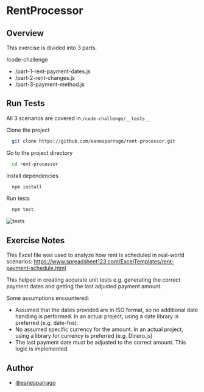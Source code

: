 # RentProcessor

## Overview

This exercise is divided into 3 parts.

/code-challenge
- /part-1-rent-payment-dates.js
- /part-2-rent-changes.js
- /part-3-payment-method.js

## Run Tests

All 3 scenarios are covered in `/code-challenge/__tests__`

Clone the project

```bash
  git clone https://github.com/eanesparrago/rent-processor.git
```

Go to the project directory

```bash
  cd rent-processor
```

Install dependencies

```bash
  npm install
```

Run tests

```bash
  npm test
```

![tests](https://github.com/user-attachments/assets/9b022125-230c-44fe-befd-59cbbf173995)

## Exercise Notes

This Excel file was used to analyze how rent is scheduled in real-world scenarios: https://www.spreadsheet123.com/ExcelTemplates/rent-payment-schedule.html

This helped in creating accurate unit tests e.g. generating the correct payment dates and getting the last adjusted payment amount.

Some assumptions encountered:

- Assumed that the dates provided are in ISO format, so no additional date handling is performed. In an actual project, using a date library is preferred (e.g. date-fns).
- No assumed specific currency for the amount. In an actual project, using a library for currency is preferred (e.g. Dinero.js)
- The last payment date must be adjusted to the correct amount. This logic is implemented.

## Author

- [@eanesparrago](https://www.github.com/eanesparrago)
